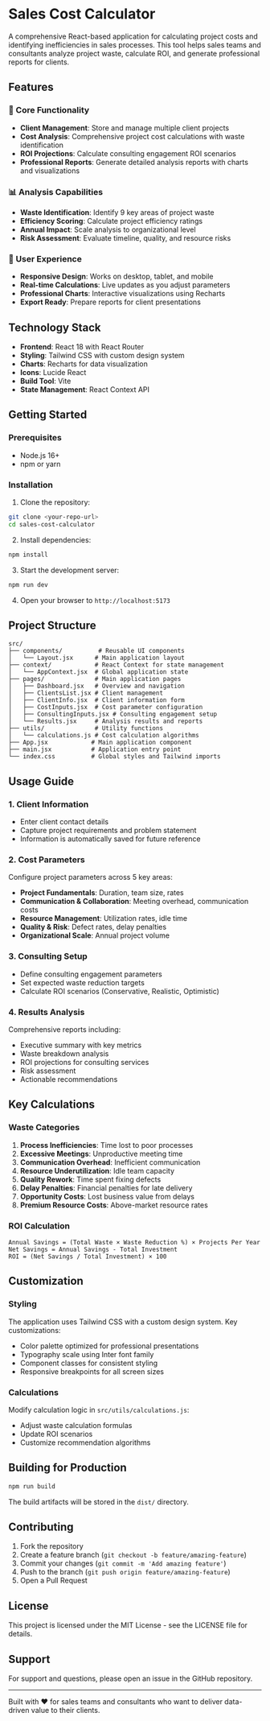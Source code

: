 # Sales Cost Calculator

A comprehensive React-based application for calculating project costs and identifying inefficiencies in sales processes. This tool helps sales teams and consultants analyze project waste, calculate ROI, and generate professional reports for clients.

## Features

### 🎯 Core Functionality
- **Client Management**: Store and manage multiple client projects
- **Cost Analysis**: Comprehensive project cost calculations with waste identification
- **ROI Projections**: Calculate consulting engagement ROI scenarios
- **Professional Reports**: Generate detailed analysis reports with charts and visualizations

### 📊 Analysis Capabilities
- **Waste Identification**: Identify 9 key areas of project waste
- **Efficiency Scoring**: Calculate project efficiency ratings
- **Annual Impact**: Scale analysis to organizational level
- **Risk Assessment**: Evaluate timeline, quality, and resource risks

### 🎨 User Experience
- **Responsive Design**: Works on desktop, tablet, and mobile
- **Real-time Calculations**: Live updates as you adjust parameters
- **Professional Charts**: Interactive visualizations using Recharts
- **Export Ready**: Prepare reports for client presentations

## Technology Stack

- **Frontend**: React 18 with React Router
- **Styling**: Tailwind CSS with custom design system
- **Charts**: Recharts for data visualization
- **Icons**: Lucide React
- **Build Tool**: Vite
- **State Management**: React Context API

## Getting Started

### Prerequisites
- Node.js 16+ 
- npm or yarn

### Installation

1. Clone the repository:
```bash
git clone <your-repo-url>
cd sales-cost-calculator
```

2. Install dependencies:
```bash
npm install
```

3. Start the development server:
```bash
npm run dev
```

4. Open your browser to `http://localhost:5173`

## Project Structure

```
src/
├── components/          # Reusable UI components
│   └── Layout.jsx      # Main application layout
├── context/            # React Context for state management
│   └── AppContext.jsx  # Global application state
├── pages/              # Main application pages
│   ├── Dashboard.jsx   # Overview and navigation
│   ├── ClientsList.jsx # Client management
│   ├── ClientInfo.jsx  # Client information form
│   ├── CostInputs.jsx  # Cost parameter configuration
│   ├── ConsultingInputs.jsx # Consulting engagement setup
│   └── Results.jsx     # Analysis results and reports
├── utils/              # Utility functions
│   └── calculations.js # Cost calculation algorithms
├── App.jsx            # Main application component
├── main.jsx           # Application entry point
└── index.css          # Global styles and Tailwind imports
```

## Usage Guide

### 1. Client Information
- Enter client contact details
- Capture project requirements and problem statement
- Information is automatically saved for future reference

### 2. Cost Parameters
Configure project parameters across 5 key areas:
- **Project Fundamentals**: Duration, team size, rates
- **Communication & Collaboration**: Meeting overhead, communication costs
- **Resource Management**: Utilization rates, idle time
- **Quality & Risk**: Defect rates, delay penalties
- **Organizational Scale**: Annual project volume

### 3. Consulting Setup
- Define consulting engagement parameters
- Set expected waste reduction targets
- Calculate ROI scenarios (Conservative, Realistic, Optimistic)

### 4. Results Analysis
Comprehensive reports including:
- Executive summary with key metrics
- Waste breakdown analysis
- ROI projections for consulting services
- Risk assessment
- Actionable recommendations

## Key Calculations

### Waste Categories
1. **Process Inefficiencies**: Time lost to poor processes
2. **Excessive Meetings**: Unproductive meeting time
3. **Communication Overhead**: Inefficient communication
4. **Resource Underutilization**: Idle team capacity
5. **Quality Rework**: Time spent fixing defects
6. **Delay Penalties**: Financial penalties for late delivery
7. **Opportunity Costs**: Lost business value from delays
8. **Premium Resource Costs**: Above-market resource rates

### ROI Calculation
```
Annual Savings = (Total Waste × Waste Reduction %) × Projects Per Year
Net Savings = Annual Savings - Total Investment
ROI = (Net Savings / Total Investment) × 100
```

## Customization

### Styling
The application uses Tailwind CSS with a custom design system. Key customizations:
- Color palette optimized for professional presentations
- Typography scale using Inter font family
- Component classes for consistent styling
- Responsive breakpoints for all screen sizes

### Calculations
Modify calculation logic in `src/utils/calculations.js`:
- Adjust waste calculation formulas
- Update ROI scenarios
- Customize recommendation algorithms

## Building for Production

```bash
npm run build
```

The build artifacts will be stored in the `dist/` directory.

## Contributing

1. Fork the repository
2. Create a feature branch (`git checkout -b feature/amazing-feature`)
3. Commit your changes (`git commit -m 'Add amazing feature'`)
4. Push to the branch (`git push origin feature/amazing-feature`)
5. Open a Pull Request

## License

This project is licensed under the MIT License - see the LICENSE file for details.

## Support

For support and questions, please open an issue in the GitHub repository.

---

Built with ❤️ for sales teams and consultants who want to deliver data-driven value to their clients.